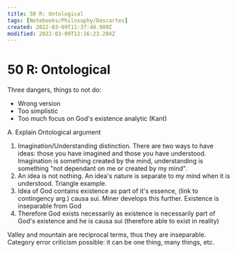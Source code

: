 ```yaml
---
title: 50 R꞉ Ontological
tags: [Notebooks/Philosophy/Descartes]
created: 2022-03-09T11:37:48.909Z
modified: 2022-03-09T12:16:23.284Z
---
```


# 50 R꞉ Ontological

Three dangers, things to not do:
- Wrong version
- Too simplistic
- Too much focus on God's existence analytic (Kant)

A. Explain Ontological argument

1. Imagination/Understanding distinction. There are two ways to have ideas: those you have imagined and those you have understood. Imagination is something created by the mind, understanding is something "not dependant on me or created by my mind". 
2. An idea is not nothing. An idea's nature is separate to my mind when it is understood. Triangle example.
3. Idea of God contains existence as part of it's essence, (link to contingency arg.) causa sui. Miner develops this further. Existence is inseparable from God
4. Therefore God exists necessarily as existence is necessarily part of God's existence and he is causa sui (therefore able to exist in reality)

Valley and mountain are reciprocal terms, thus they are inseparable. Category error criticism possible: it can be one thing, many things, etc.

